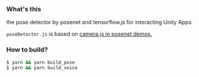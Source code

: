 ### What's this

the pose detector by posenet and tensorflow.js for interacting Unity Apps.

`poseDetector.js` is based on [camera.js in posenet demos.](https://github.com/tensorflow/tfjs-models/blob/master/posenet/demos/camera.js)

### How to build?

```bash
$ yarn && yarn build_pose
$ yarn && yarn build_voice
```
